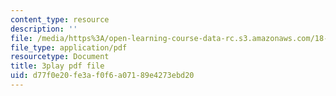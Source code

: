 ```yaml
---
content_type: resource
description: ''
file: /media/https%3A/open-learning-course-data-rc.s3.amazonaws.com/18-02sc-multivariable-calculus-fall-2010/d77f0e20fe3af0f6a07189e4273ebd20_7w1qqEUwn2k.pdf
file_type: application/pdf
resourcetype: Document
title: 3play pdf file
uid: d77f0e20-fe3a-f0f6-a071-89e4273ebd20
---
```


